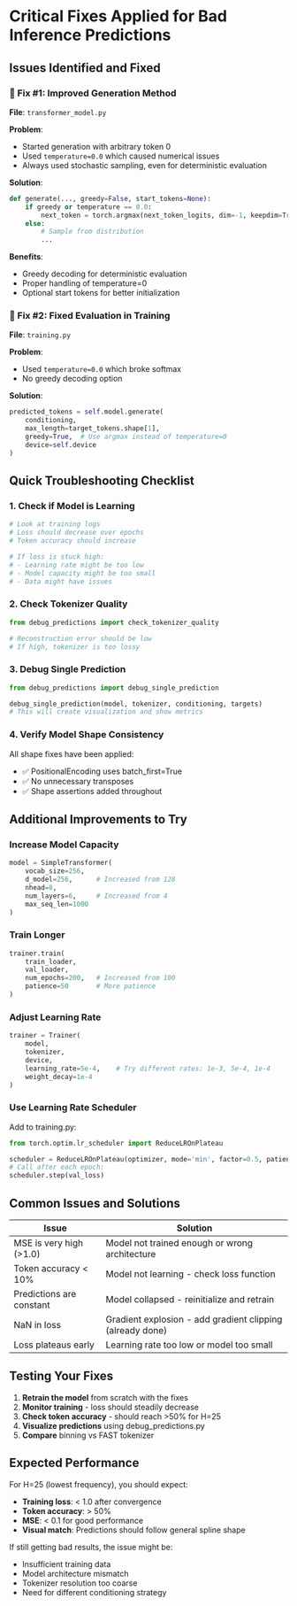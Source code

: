 # Critical Fixes Applied for Bad Inference Predictions

## Issues Identified and Fixed

### 🔧 Fix #1: Improved Generation Method
**File**: `transformer_model.py`

**Problem**: 
- Started generation with arbitrary token 0
- Used `temperature=0.0` which caused numerical issues
- Always used stochastic sampling, even for deterministic evaluation

**Solution**:
```python
def generate(..., greedy=False, start_tokens=None):
    if greedy or temperature == 0.0:
        next_token = torch.argmax(next_token_logits, dim=-1, keepdim=True)
    else:
        # Sample from distribution
        ...
```

**Benefits**:
- Greedy decoding for deterministic evaluation
- Proper handling of temperature=0
- Optional start tokens for better initialization

### 🔧 Fix #2: Fixed Evaluation in Training
**File**: `training.py` 

**Problem**:
- Used `temperature=0.0` which broke softmax
- No greedy decoding option

**Solution**:
```python
predicted_tokens = self.model.generate(
    conditioning, 
    max_length=target_tokens.shape[1],
    greedy=True,  # Use argmax instead of temperature=0
    device=self.device
)
```

## Quick Troubleshooting Checklist

### 1. Check if Model is Learning
```python
# Look at training logs
# Loss should decrease over epochs
# Token accuracy should increase

# If loss is stuck high:
# - Learning rate might be too low
# - Model capacity might be too small
# - Data might have issues
```

### 2. Check Tokenizer Quality
```python
from debug_predictions import check_tokenizer_quality

# Reconstruction error should be low
# If high, tokenizer is too lossy
```

### 3. Debug Single Prediction
```python
from debug_predictions import debug_single_prediction

debug_single_prediction(model, tokenizer, conditioning, targets)
# This will create visualization and show metrics
```

### 4. Verify Model Shape Consistency
All shape fixes have been applied:
- ✅ PositionalEncoding uses batch_first=True
- ✅ No unnecessary transposes
- ✅ Shape assertions added throughout

## Additional Improvements to Try

### Increase Model Capacity
```python
model = SimpleTransformer(
    vocab_size=256,
    d_model=256,      # Increased from 128
    nhead=8,
    num_layers=6,     # Increased from 4
    max_seq_len=1000
)
```

### Train Longer
```python
trainer.train(
    train_loader, 
    val_loader, 
    num_epochs=200,   # Increased from 100
    patience=50       # More patience
)
```

### Adjust Learning Rate
```python
trainer = Trainer(
    model, 
    tokenizer, 
    device,
    learning_rate=5e-4,    # Try different rates: 1e-3, 5e-4, 1e-4
    weight_decay=1e-4
)
```

### Use Learning Rate Scheduler
Add to training.py:
```python
from torch.optim.lr_scheduler import ReduceLROnPlateau

scheduler = ReduceLROnPlateau(optimizer, mode='min', factor=0.5, patience=10)
# Call after each epoch:
scheduler.step(val_loss)
```

## Common Issues and Solutions

| Issue | Solution |
|-------|----------|
| MSE is very high (>1.0) | Model not trained enough or wrong architecture |
| Token accuracy < 10% | Model not learning - check loss function |
| Predictions are constant | Model collapsed - reinitialize and retrain |
| NaN in loss | Gradient explosion - add gradient clipping (already done) |
| Loss plateaus early | Learning rate too low or model too small |

## Testing Your Fixes

1. **Retrain the model** from scratch with the fixes
2. **Monitor training** - loss should steadily decrease
3. **Check token accuracy** - should reach >50% for H=25
4. **Visualize predictions** using debug_predictions.py
5. **Compare** binning vs FAST tokenizer

## Expected Performance

For H=25 (lowest frequency), you should expect:
- **Training loss**: < 1.0 after convergence
- **Token accuracy**: > 50%
- **MSE**: < 0.1 for good performance
- **Visual match**: Predictions should follow general spline shape

If still getting bad results, the issue might be:
- Insufficient training data
- Model architecture mismatch
- Tokenizer resolution too coarse
- Need for different conditioning strategy


